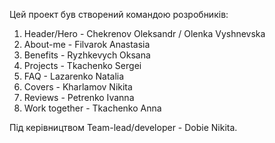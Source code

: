 Цей проект був створений командою розробників:

1. Header/Hero - Chekrenov Oleksandr / Olenka Vyshnevska
2. About-me - Filvarok Anastasia 
3. Benefits - Ryzhkevych Oksana
4. Projects	- Tkachenko Sergei 
5. FAQ - Lazarenko Natalia 
6. Covers - Kharlamov Nikita 
7. Reviews - Petrenko Ivanna 
8. Work together - Tkachenko Anna

Під керівництвом Team-lead/developer - Dobie Nikita.
